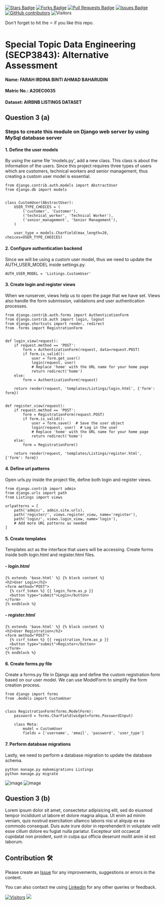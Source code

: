 <a href="https://github.com/drshahizan/SECP3843/stargazers"><img src="https://img.shields.io/github/stars/drshahizan/SECP3843" alt="Stars Badge"/></a>
<a href="https://github.com/drshahizan/SECP3843/network/members"><img src="https://img.shields.io/github/forks/drshahizan/SECP3843" alt="Forks Badge"/></a>
<a href="https://github.com/drshahizan/SECP3843/pulls"><img src="https://img.shields.io/github/issues-pr/drshahizan/SECP3843" alt="Pull Requests Badge"/></a>
<a href="https://github.com/drshahizan/SECP3843/issues"><img src="https://img.shields.io/github/issues/drshahizan/SECP3843" alt="Issues Badge"/></a>
<a href="https://github.com/drshahizan/SECP3843/graphs/contributors"><img alt="GitHub contributors" src="https://img.shields.io/github/contributors/drshahizan/SECP3843?color=2b9348"></a>
![Visitors](https://api.visitorbadge.io/api/visitors?path=https%3A%2F%2Fgithub.com%2Fdrshahizan%2FSECP3843&labelColor=%23d9e3f0&countColor=%23697689&style=flat)

Don't forget to hit the :star: if you like this repo.

# Special Topic Data Engineering (SECP3843): Alternative Assessment

#### Name: FARAH IRDINA BINTI AHMAD BAHARUDIN
#### Matric No.: A20EC0035
#### Dataset: AIRBNB LISTINGS DATASET

## Question 3 (a)

### Steps to create this module on Django web server by using MySql database server

#### 1. Define the user models

By using the same file 'models.py', add a new class. This class is about the information of the users. Since this project requires three types of users which are customers, technical workers and senior management, thus creating a custom user model is essential. 

```
from django.contrib.auth.models import AbstractUser
from django.db import models


class CustomUser(AbstractUser):
    USER_TYPE_CHOICES = (
        ('customer', 'Customer'),
        ('technical_worker', 'Technical Worker'),
        ('senior_management', 'Senior Management'),
    )

    user_type = models.CharField(max_length=20, choices=USER_TYPE_CHOICES)
```

#### 2. Configure authentication backend

Since we will be using a custom user model, thus we need to update the AUTH_USER_MODEL inside settings.py.

```
AUTH_USER_MODEL = 'Listings.CustomUser'
```

#### 3. Create login and register views

When we runserver, views help us to open the page that we have set. Views also handle the form submission, validations and user authentication processes.

```
from django.contrib.auth.forms import AuthenticationForm
from django.contrib.auth import login, logout
from django.shortcuts import render, redirect
from .forms import RegistrationForm


def login_view(request):
    if request.method == 'POST':
        form = AuthenticationForm(request, data=request.POST)
        if form.is_valid():
            user = form.get_user()
            login(request, user)
            # Replace 'home' with the URL name for your home page
            return redirect('home')
    else:
        form = AuthenticationForm(request)

    return render(request, 'templates/Listings/login.html', {'form': form})


def register_view(request):
    if request.method == 'POST':
        form = RegistrationForm(request.POST)
        if form.is_valid():
            user = form.save()  # Save the user object
            login(request, user)  # Log in the user
            # Replace 'home' with the URL name for your home page
            return redirect('home')
    else:
        form = RegistrationForm()

    return render(request, 'templates/Listings/register.html', {'form': form})

```

#### 4. Define url patterns

Open urls.py inside the project file, define both login and register views. 

```
from django.contrib import admin
from django.urls import path
from Listings import views

urlpatterns = [
    path('admin/', admin.site.urls),
    path('register/', views.register_view, name='register'),
    path('login/', views.login_view, name='login'),
    # Add more URL patterns as needed
]
```

#### 5. Create templates

Templates act as the interface that users will be accessing. Create forms inside both login.html and register.html files.

##### - login.html

```
{% extends 'base.html' %} {% block content %}
<h2>User Login</h2>
<form method="POST">
  {% csrf_token %} {{ login_form.as_p }}
  <button type="submit">Login</button>
</form>
{% endblock %}
```

##### - register.html

```
{% extends 'base.html' %} {% block content %}
<h2>User Registration</h2>
<form method="POST">
  {% csrf_token %} {{ registration_form.as_p }}
  <button type="submit">Register</button>
</form>
{% endblock %}
```

#### 6. Create forms.py file

Create a forms.py file in Django app and define the custom registration form based on our user model. We can use ModelForm to simplify the form creation process.

```
from django import forms
from .models import CustomUser


class RegistrationForm(forms.ModelForm):
    password = forms.CharField(widget=forms.PasswordInput)

    class Meta:
        model = CustomUser
        fields = ['username', 'email', 'password', 'user_type']
```

#### 7. Perform databsae migrations

Lastly, we need to perform a database migration to update the database schema.

```
python manage.py makemigrations Listings
python manage.py migrate
```

![image](https://github.com/drshahizan/SECP3843/blob/main/submission/FarahIrdina/question3/files/images/three.png)
![image](https://github.com/drshahizan/SECP3843/blob/main/submission/FarahIrdina/question3/files/images/three2.png)

## Question 3 (b)
Lorem ipsum dolor sit amet, consectetur adipisicing elit, sed do eiusmod tempor incididunt ut labore et dolore magna aliqua. Ut enim ad minim veniam, quis nostrud exercitation ullamco laboris nisi ut aliquip ex ea commodo consequat. Duis aute irure dolor in reprehenderit in voluptate velit esse cillum dolore eu fugiat nulla pariatur. Excepteur sint occaecat cupidatat non proident, sunt in culpa qui officia deserunt mollit anim id est laborum.

## Contribution 🛠️
Please create an [Issue](https://github.com/drshahizan/special-topic-data-engineering/issues) for any improvements, suggestions or errors in the content.

You can also contact me using [Linkedin](https://www.linkedin.com/in/drshahizan/) for any other queries or feedback.

[![Visitors](https://api.visitorbadge.io/api/visitors?path=https%3A%2F%2Fgithub.com%2Fdrshahizan&labelColor=%23697689&countColor=%23555555&style=plastic)](https://visitorbadge.io/status?path=https%3A%2F%2Fgithub.com%2Fdrshahizan)
![](https://hit.yhype.me/github/profile?user_id=81284918)



